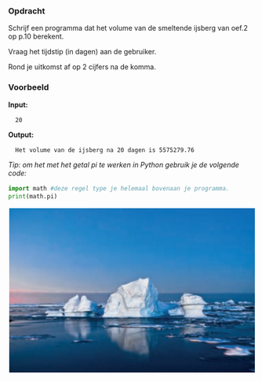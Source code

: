 ### Opdracht
Schrijf een programma dat het volume van de smeltende ijsberg van oef.2 op p.10 berekent.

Vraag het tijdstip (in dagen) aan de gebruiker.

Rond je uitkomst af op 2 cijfers na de komma.

### Voorbeeld

**Input:**

      20

**Output:**

      Het volume van de ijsberg na 20 dagen is 5575279.76

*Tip: om het met het getal pi te werken in Python gebruik je de volgende code:*
```python
import math #deze regel type je helemaal bovenaan je programma.
print(math.pi)
```

![ijsberg](media/ijsberg.PNG)


